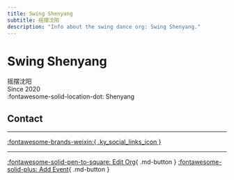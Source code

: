```yaml
---
title: Swing Shenyang
subtitle: 摇摆沈阳
description: "Info about the swing dance org: Swing Shenyang."
---
```


# Swing Shenyang

摇摆沈阳  
Since 2020  
:fontawesome-solid-location-dot: Shenyang  


## Contact


---

 [:fontawesome-brands-weixin:{ .ky_social_links_icon }](# "Swing Shenyang")

---

[:fontawesome-solid-pen-to-square: Edit Org](https://github.com/swingdance/orgs/issues/new?assignees=&labels=update+org&projects=&template=03-update_entity.yml&title=Update%20Org%3A%20zh_CN%20%E2%80%A2%20Swing%20Shenyang&region=zh_CN&id=swing-shen-yang&name=Swing%20Shenyang){ .md-button } [:fontawesome-solid-plus: Add Event](https://github.com/swingdance/events/issues/new?assignees=&labels=add+event&projects=&template=02-add_entity.yml&title=Add%20Event%3A%20zh_CN%20%E2%80%A2%20%3CName%3E&region=zh_CN&province=Liaoning&city=Shenyang&org_id=swing-shen-yang){ .md-button }
